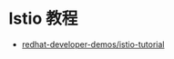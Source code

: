 # Istio 教程

* [redhat-developer-demos/istio-tutorial](https://github.com/redhat-developer-demos/istio-tutorial)

